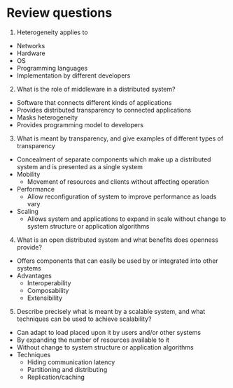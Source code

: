 # Review questions

1. Heterogeneity applies to
  - Networks
  - Hardware
  - OS
  - Programming languages
  - Implementation by different developers
2. What is the role of middleware in a distributed system?
  - Software that connects different kinds of applications
  - Provides distributed transparency to connected applications
  - Masks heterogeneity
  - Provides programming model to developers
3. What is meant by transparency, and give examples of different types of transparency
  - Concealment of separate components which make up a distributed system and is presented as a single system
  - Mobility
    - Movement of resources and clients without affecting operation
  - Performance
    - Allow reconfiguration of system to improve performance as loads vary
  - Scaling
    - Allows system and applications to expand in scale without change to system structure or application algorithms
4. What is an open distributed system and what benefits does openness provide?
  - Offers components that can easily be used by or integrated into other systems
  - Advantages
    - Interoperability
    - Composability
    - Extensibility
5. Describe precisely what is meant by a scalable system, and what techniques can be used to achieve scalability?
  - Can adapt to load placed upon it by users and/or other systems
  - By expanding the number of resources available to it
  - Without change to system structure or application algorithms
  - Techniques
    - Hiding communication latency
    - Partitioning and distributing
    - Replication/caching